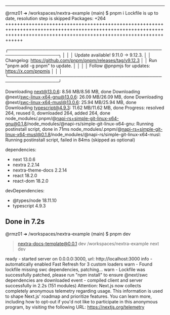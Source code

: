 -------------------------------------------------------------------------

@rmz01 ➜ /workspaces/nextra-example (main) $ pnpm i
Lockfile is up to date, resolution step is skipped
Packages: +264
++++++++++++++++++++++++++++++++++++++++++++++++++++++++++++++++++++++++++++++++++++++++++++++++++++++++++++++++++++++++++++++++++++++++++++++++++++++++++++++++++++++++

   ╭──────────────────────────────────────────────────────────────────╮
   │                                                                  │
   │                Update available! 9.11.0 → 9.12.3.                │
   │   Changelog: https://github.com/pnpm/pnpm/releases/tag/v9.12.3   │
   │                Run "pnpm add -g pnpm" to update.                 │
   │                                                                  │
   │         Follow @pnpmjs for updates: https://x.com/pnpmjs         │
   │                                                                  │
   ╰──────────────────────────────────────────────────────────────────╯

Downloading next@13.0.6: 8.56 MB/8.56 MB, done
Downloading @next/swc-linux-x64-gnu@13.0.6: 26.09 MB/26.09 MB, done
Downloading @next/swc-linux-x64-musl@13.0.6: 25.94 MB/25.94 MB, done
Downloading typescript@4.9.3: 11.62 MB/11.62 MB, done
Progress: resolved 264, reused 0, downloaded 264, added 264, done
node_modules/.pnpm/@napi-rs+simple-git-linux-x64-gnu@0.1.8/node_modules/@napi-rs/simple-git-linux-x64-gnu: Running postinstall script, done in 71ms
node_modules/.pnpm/@napi-rs+simple-git-linux-x64-musl@0.1.8/node_modules/@napi-rs/simple-git-linux-x64-musl: Running postinstall script, failed in 84ms (skipped as optional)

dependencies:
+ next 13.0.6
+ nextra 2.2.14
+ nextra-theme-docs 2.2.14
+ react 18.2.0
+ react-dom 18.2.0

devDependencies:
+ @types/node 18.11.10
+ typescript 4.9.3

Done in 7.2s
-------------------------------------------------------------------------

@rmz01 ➜ /workspaces/nextra-example (main) $ pnpm dev

> nextra-docs-template@0.0.1 dev /workspaces/nextra-example
> next dev

ready - started server on 0.0.0.0:3000, url: http://localhost:3000
info  - automatically enabled Fast Refresh for 3 custom loaders
warn  - Found lockfile missing swc dependencies, patching...
warn  - Lockfile was successfully patched, please run "npm install" to ensure @next/swc dependencies are downloaded
event - compiled client and server successfully in 2.2s (151 modules)
Attention: Next.js now collects completely anonymous telemetry regarding usage.
This information is used to shape Next.js' roadmap and prioritize features.
You can learn more, including how to opt-out if you'd not like to participate in this anonymous program, by visiting the following URL:
https://nextjs.org/telemetry
